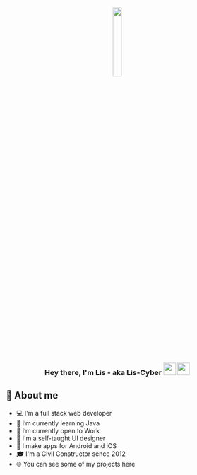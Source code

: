 <h3 align="center"><a href="#"><img width="20%" height="auto" src="./images/dino.jpg" height="10px"/></a></h3>


<h3 align="center">Hey there, I'm Lis</a> - aka Lis-Cyber <img src="https://media.giphy.com/media/hvRJCLFzcasrR4ia7z/giphy.gif" width="28"> <img src="https://emojis.slackmojis.com/emojis/images/1531849430/4246/blob-sunglasses.gif?1531849430" width="28"/></h3>

## 📖 About me

* 💻 I'm a full stack web developer
* 🌱 I’m currently learning Java
* 🔭 I’m currently open to Work
* 🎨 I'm a self-taught UI designer
* 📱  I make apps for Android and iOS
* 🎓 I'm a Civil Constructor sence 2012
* 🌐 You can see some of my projects here 
<!--
**Lis-cyber/Lis-cyber** is a ✨ _special_ ✨ repository because its `README.md` (this file) appears on your GitHub profile.

Here are some ideas to get you started:

- 🔭 I’m currently working on ...
- 🌱 I’m currently learning ...
- 👯 I’m looking to collaborate on ...
- 🤔 I’m looking for help with ...
- 💬 Ask me about ...
- 📫 How to reach me: ...
- 😄 Pronouns: ...
- ⚡ Fun fact: ...
-->
